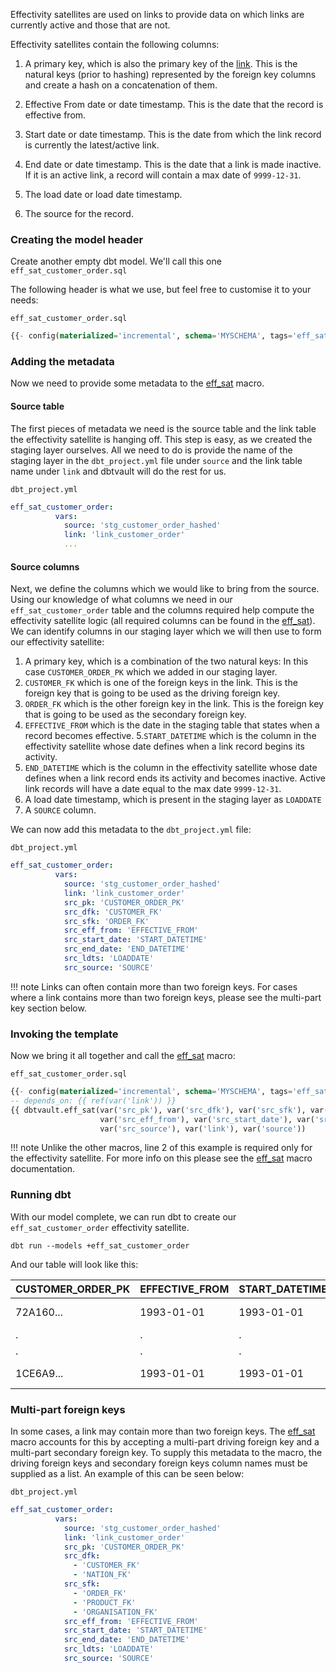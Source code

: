 Effectivity satellites are used on links to provide data on which links are currently active and those that are not.

Effectivity satellites contain the following columns:

1. A primary key, which is also the primary key of the [link](macros.md#link). This is the natural keys (prior to hashing) represented by the foreign key columns
and create a hash on a concatenation of them.

2. Effective From date or date timestamp. This is the date that the record is effective from.

3. Start date or date timestamp. This is the date from which the link record is currently the latest/active link.

4. End date or date timestamp. This is the date that a link is made inactive. If it is an active link, a record will 
contain a max date of ```9999-12-31```.  

5. The load date or load date timestamp.

6. The source for the record.

### Creating the model header

Create another empty dbt model. We'll call this one ```eff_sat_customer_order.sql```

The following header is what we use, but feel free to customise it to your needs:

```eff_sat_customer_order.sql```
```sql
{{- config(materialized='incremental', schema='MYSCHEMA', tags='eff_sat') -}}

```

### Adding the metadata

Now we need to provide some metadata to the [eff_sat](macros.md#eff_sat) macro.

#### Source table

The first pieces of metadata we need is the source table and the link table the effectivity satellite is hanging off. 
This step is easy, as we created the staging layer ourselves. All we need to do is provide the name of the staging 
layer in the ```dbt_project.yml``` file under ```source``` and the link table name under ```link``` 
and dbtvault will do the rest for us.

```dbt_project.yml```

```yaml
eff_sat_customer_order:
          vars:
            source: 'stg_customer_order_hashed'
            link: 'link_customer_order'
            ...          
```

#### Source columns

Next, we define the columns which we would like to bring from the source.
Using our knowledge of what columns we need in our  ```eff_sat_customer_order``` table and the columns required help
compute the effectivity satellite logic (all required columns can be found in the [eff_sat](macros.md#eff_sat)). We can 
identify columns in our staging layer which we will then use to form our effectivity satellite:

1. A primary key, which is a combination of the two natural keys: In this case ```CUSTOMER_ORDER_PK``` 
which we added in our staging layer.
2. ```CUSTOMER_FK``` which is one of the foreign keys in the link. This is the foreign key that is going to be used as the
driving foreign key. 
3. ```ORDER_FK``` which is the other foreign key in the link. This is the foreign key that is going to be used as the 
secondary foreign key.
4. ```EFFECTIVE_FROM``` which is the date in the staging table that states when a record becomes effective.
5.```START_DATETIME``` which is the column in the effectivity satellite whose date defines when a link record begins its
activity.
6. ```END_DATETIME``` which is the column in the effectivity satellite whose date defines when a link record ends its
activity and becomes inactive. Active link records will have a date equal to the max date ```9999-12-31```.
7. A load date timestamp, which is present in the staging layer as ```LOADDATE``` 
8. A ```SOURCE``` column. 

We can now add this metadata to the ```dbt_project.yml``` file:

```dbt_project.yml```
```yaml  hl_lines="5 6 7 8 9 10 11 12"
eff_sat_customer_order:
          vars:
            source: 'stg_customer_order_hashed'
            link: 'link_customer_order'
            src_pk: 'CUSTOMER_ORDER_PK'
            src_dfk: 'CUSTOMER_FK'
            src_sfk: 'ORDER_FK'
            src_eff_from: 'EFFECTIVE_FROM'
            src_start_date: 'START_DATETIME'
            src_end_date: 'END_DATETIME'
            src_ldts: 'LOADDATE'
            src_source: 'SOURCE'
```

!!! note
    Links can often contain more than two foreign keys. For cases where a link contains more than two foreign keys, 
    please see the multi-part key section below.

### Invoking the template

Now we bring it all together and call the [eff_sat](macros.md#eff_sat) macro:

```eff_sat_customer_order.sql```
``` sql hl_lines="2 3 4 5"
{{- config(materialized='incremental', schema='MYSCHEMA', tags='eff_sat')           -}}
-- depends_on: {{ ref(var('link')) }}
{{ dbtvault.eff_sat(var('src_pk'), var('src_dfk'), var('src_sfk'), var('src_ldts'),
                    var('src_eff_from'), var('src_start_date'), var('src_end_date'),
                    var('src_source'), var('link'), var('source'))                   }}
``` 

!!! note
    Unlike the other macros, line 2 of this example is required only for the effectivity satellite. For more info on 
    this please see the [eff_sat](macros.md#eff_sat) macro documentation. 

### Running dbt

With our model complete, we can run dbt to create our ```eff_sat_customer_order``` effectivity satellite.

```dbt run --models +eff_sat_customer_order```

And our table will look like this:

| CUSTOMER_ORDER_PK | EFFECTIVE_FROM | START_DATETIME | END_DATETIME | LOADDATE   | SOURCE       |
| ----------------- | -------------- | -------------- | ------------ | ---------- | ------------ |
| 72A160...         | 1993-01-01     | 1993-01-01     | 9999-12-31   | 1993-01-01 | 1            |
| .                 | .              | .              | .            | .          | .            |
| .                 | .              | .              | .            | .          | .            |
| 1CE6A9...         | 1993-01-01     | 1993-01-01     | 9999-12-31   | 1993-01-01 | 1            |


### Multi-part foreign keys

In some cases, a link may contain more than two foreign keys. The [eff_sat](macros.md#eff_sat) macro accounts for this 
by accepting a multi-part driving foreign key and a multi-part secondary foreign key. To supply this metadata to the 
macro, the driving foreign keys and secondary foreign keys column names must be supplied as a list. An example of this 
can be seen below:

```dbt_project.yml```
```yaml hl_lines="6 7 8 9 10 11 12"
eff_sat_customer_order:
          vars:
            source: 'stg_customer_order_hashed'
            link: 'link_customer_order'
            src_pk: 'CUSTOMER_ORDER_PK'
            src_dfk:
              - 'CUSTOMER_FK'
              - 'NATION_FK'
            src_sfk:
              - 'ORDER_FK'
              - 'PRODUCT_FK'
              - 'ORGANISATION_FK'
            src_eff_from: 'EFFECTIVE_FROM'
            src_start_date: 'START_DATETIME'
            src_end_date: 'END_DATETIME'
            src_ldts: 'LOADDATE'
            src_source: 'SOURCE'
```
